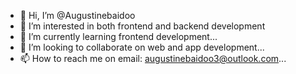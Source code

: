 - 👋 Hi, I’m @Augustinebaidoo
- 👀 I’m interested in both frontend and backend development
- 🌱 I’m currently learning frontend development...
- 💞️ I’m looking to collaborate on web and app development...
- 📫 How to reach me on email: augustinebaidoo3@outlook.com...

<!---
Augustinebaidoo/Augustinebaidoo is a ✨ special ✨ repository because its `README.md` (this file) appears on your GitHub profile.
You can click the Preview link to take a look at your changes.
--->
